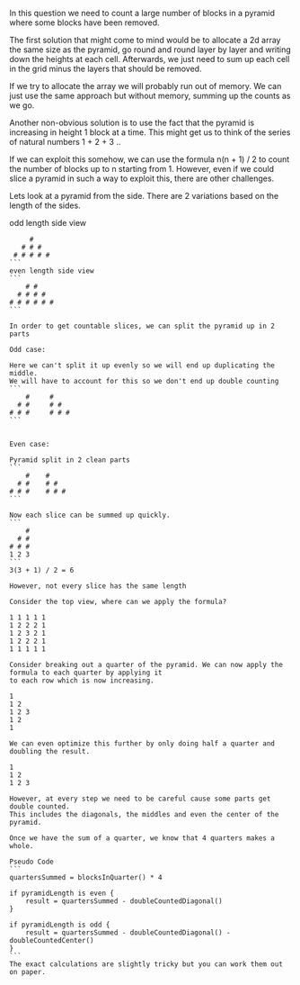 In this question we need to count a large number of blocks in a pyramid where some blocks have been removed.

The first solution that might come to mind would be to allocate a 2d array the same size as the pyramid,
go round and round layer by layer and writing down the heights at each cell. Afterwards, we just need to
sum up each cell in the grid minus the layers that should be removed.

If we try to allocate the array we will probably run out of memory. We can just use the same approach but without
memory, summing up the counts as we go.

Another non-obvious solution is to use the fact that the pyramid is increasing in height 1 block at a time.
This might get us to think of the series of natural numbers 1 + 2 + 3 .. 

If we can exploit this somehow, we can use the formula n(n + 1) / 2 to count the number of blocks up to n starting from 1.
However, even if we could slice a pyramid in such a way to exploit this, there are other challenges.


Lets look at a pyramid from the side. There are 2 variations based on the length of the sides.

odd length side view
````
     #
   # # #
 # # # # #
```
even length side view
```
    # #
  # # # #
# # # # # #
```

In order to get countable slices, we can split the pyramid up in 2 parts 

Odd case:

Here we can't split it up evenly so we will end up duplicating the middle. 
We will have to account for this so we don't end up double counting
```
    #     #
  # #     # #
# # #     # # #
```


Even case:

Pyramid split in 2 clean parts
``` 
    #    #
  # #    # #
# # #    # # #
```

Now each slice can be summed up quickly.
```
    #
  # #
# # #
1 2 3
```
3(3 + 1) / 2 = 6

However, not every slice has the same length

Consider the top view, where can we apply the formula?

1 1 1 1 1
1 2 2 2 1
1 2 3 2 1
1 2 2 2 1
1 1 1 1 1

Consider breaking out a quarter of the pyramid. We can now apply the formula to each quarter by applying it
to each row which is now increasing.

1
1 2
1 2 3
1 2 
1

We can even optimize this further by only doing half a quarter and doubling the result.

1
1 2
1 2 3

However, at every step we need to be careful cause some parts get double counted.
This includes the diagonals, the middles and even the center of the pyramid.

Once we have the sum of a quarter, we know that 4 quarters makes a whole.

Pseudo Code
```
quartersSummed = blocksInQuarter() * 4

if pyramidLength is even {
    result = quartersSummed - doubleCountedDiagonal()
} 

if pyramidLength is odd {
    result = quartersSummed - doubleCountedDiagonal() - doubleCountedCenter()
}
```
The exact calculations are slightly tricky but you can work them out on paper. 